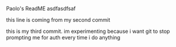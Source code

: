 Paolo's ReadME
asdfasdfsaf


this line is coming from my second commit

this is my third commit. im experimenting because i want git to stop prompting me for auth every time i do anything
